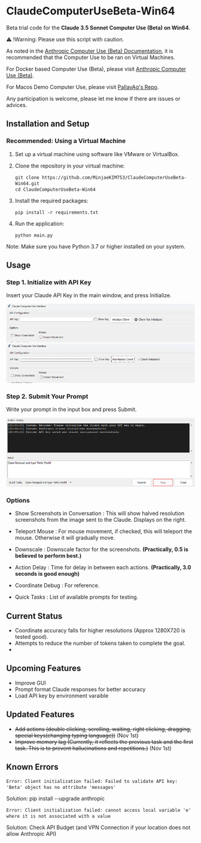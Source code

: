 # ClaudeComputerUseBeta-Win64

Beta trial code for the **Claude 3.5 Sonnet Computer Use (Beta) on __Win64__**.

 ⚠️ !Warning: Please use this script with caution.

As noted in the [Anthropic Computer Use (Beta) Documentation](https://docs.anthropic.com/en/docs/build-with-claude/computer-use), it is recommended that the Computer Use to be ran on Virtual Machines. 

For Docker based Computer Use (Beta), please visit [Anthropic Computer Use (Beta)](https://github.com/anthropics/anthropic-quickstarts/tree/main/computer-use-demo).

For Macos Demo Computer Use, please visit [PallavAg's Repo](https://github.com/PallavAg/claude-computer-use-macos/tree/main).

Any participation is welcome, please let me know if there are issues or advices. 

## Installation and Setup

### Recommended: Using a Virtual Machine

1. Set up a virtual machine using software like VMware or VirtualBox.

2. Clone the repository in your virtual machine:
   ```
   git clone https://github.com/MinjaeKIM753/ClaudeComputerUseBeta-Win64.git
   cd ClaudeComputerUseBeta-Win64
   ```

3. Install the required packages:
   ```
   pip install -r requirements.txt
   ```

4. Run the application:
   ```
   python main.py
   ```

Note: Make sure you have Python 3.7 or higher installed on your system.

## Usage

### Step 1. Initialize with API Key

Insert your Claude API Key in the main window, and press Initialize.

![Before_initialize](./img/CCMP1.png)
![After_initialize](./img/CCMP1-1.png)

### Step 2. Submit Your Prompt

Write your prompt in the input box and press Submit.

![Processing](./img/CCMP2.png)

### Options

- Show Screenshots in Conversation : This will show halved resolution screenshots from the image sent to the Claude. Displays on the right.

- Teleport Mouse : For mouse movement, if checked, this will teleport the mouse. Otherwise it will gradually move.

- Downscale : Downscale factor for the screenshots. __(Practically, 0.5 is believed to perform best.)__

- Action Delay : Time for delay in between each actions. __(Practically, 3.0 seconds is good enough)__

- Coordinate Debug : For reference.

- Quick Tasks : List of available prompts for testing. 

## Current Status

- Coordinate accuracy falls for higher resolutions (Approx 1280X720 is tested good).
- Attempts to reduce the number of tokens taken to complete the goal.
- 

## Upcoming Features

- Improve GUI
- Prompt format Claude responses for better accuracy
- Load API key by environment varaible

## Updated Features

- ~~Add actions (double clicking, scrolling, waiting, right clicking, dragging, special keys(changing typing language))~~ (Nov 1st)
- ~~Improve memory lag (Currently, it reflects the previous task and the first task. This is to prevent hallucinations and repetitions.)~~ (Nov 1st)

## Known Errors

```
Error: Client initialization failed: Failed to validate API key: 'Beta' object has no attribute 'messages'
```
Solution: pip install --upgrade anthropic


```
Error: Client initialization failed: cannot access local variable 'e' where it is not associated with a value
```
Solution: Check API Budget (and VPN Connection if your location does not allow Anthropic API)
